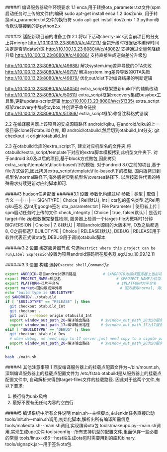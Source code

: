 #####1 编译服务器软件环境要求
1.1 enca,用于转换ota_parameter.txt文件(spm启动任务时上传的文件)的编码
sudo apt-get install enca
1.2 dos2unix, 用于转换ota_parameter.txt文件的换行符
sudo apt-get install dos2unix
1.3 python命令默认链接到的是python2.x

#####2 适配新项目前的准备工作
2.1 将以下活动cherry-pick到当前项目的分支上并merge
http://10.100.13.23:8080/#/c/47213/ 全包升级时根据版本编译时间决定是否清data分区
http://10.100.13.23:8080/#/c/48082/ 支持通过全量包降级升级
http://10.100.13.23:8080/#/c/48086/ 支持直接生成逆向差分升级包

http://10.100.13.23:8080/#/c/49688/ 解决system.img差异导致的OTA失败
http://10.100.13.23:8080/#/c/49717/ 解决system.img差异导致的OTA失败
http://10.100.13.23:8080/#/c/49879/ 优化out/dist下对编译结果的判断逻辑

http://10.100.13.23:8080/#/c/48050/ extra_script框架更新build下的辅助改动
http://10.100.13.23:8080/#/c/50611/ extra_script框架:recovery集成busybox工具集,更新update-script逻辑
http://10.100.13.23:8080/#/c/51335/ extra_script框架:recovery中集成toybox,并创建子命令链接
http://10.100.13.23:8080/#/c/51368/ extra_script框架:修复注释格式错误

2.2 在编译服务器上该项目的安卓源码路径 android/qiku, 在android/qiku的上一级目录clone好otabuild仓库, 即 android/otabuild,然后切到otabuild_Int分支:
git checkout -t origin/otabuild_Int

2.3  在otabuild仓库的extra_script下, 建立对应机型名的文件夹,将otabuild/extra_script/template下对应的extra脚本模板拷到此机型文件夹下.
对于android 8.0及以后的项目,基于block方式做包,因此拷贝extra_script\template\block-based\下的模板.
对于android 8.0之前的项目,基于file方式做包,因此拷贝extra_script\template\file-based\下的模板.
国内版拷贝到机型名\normal路径下,海外版拷贝到机型名\oversea路径下.
以后按软件代表的特殊需求持续更新对应的脚本即可.

#####3 hudson任务配置
######3.1 设置  参数化构建过程
参数 | 类型 | 取值 | 含义
---|---|---
SIGNTYPE | Choice | Rel(默认), Int | ota包的签名类型,选Rel用qiku签名,选Int用google签名
ota_parameter.txt | File Parameter | 使用者上传 | spm启动任务时上传的文件 
check_integrity | Choice | true, false(默认) | 是否对target-file zip做数据完整性检测, 服务器上检测一个target-file大概耗时1分钟
BIGVERSION | Choice | 7, 8(默认)  |  项目android源码的大版本号, O及之后都选8, O之前都选7
BUILDTYPE | Choice | RELEASE(默认), DEBUG | RELEASE用于软件代表正式做ota包,DEBUG用于调试otabuild脚本

######3.2 设置  绑定服务器节点
勾选`Restrict where this project can be run`,`Label Expression`设置为项目android源码所在服务器,eg:Ubu_10.99.12.11

######3.3 设置  构建
选择`Execute shell`,`Command`为:
```bash
export ANDROID=项目android源码路径 	        # $ANDROID为编译服务器上当前项目android源码路径
export PROJECT_NAME=机型名							# $PROJECT_NAME为机型名
export PLATFORM=芯片平台名						   # $PLATFORM为平台名
export market=国内版或海外版                          # 国内版取normal, 海外版取oversea
echo "build type is $BUILDTYPE"
cd $ANDROID/../otabuild
if [ "$BUILDTYPE" == "RELEASE" ]; then
  git checkout otabuild_Int
  git checkout .
  git pull --rebase origin otabuild_Int
  export window_out_path_20=编译输出路径     # $window_out_path_20为20服务器编译生成的ota包输出路径
  export window_out_path_17=编译输出路径     # $window_out_path_17为17服务器编译生成的ota包输出路径
elif [ "$BUILDTYPE" == "DEBUG" ]; then
  git checkout otabuild_Dev
  # when debug, no need copy to 17 server,just need copy to a signle path for we debug.
  export window_out_path_20=编译输出路径     # $window_out_path_20为20服务器编译生成的ota包输出路径
fi

bash ./main.sh
```

#####4 其他注意事项
1 西安编译服务器上的挂载点配置文件为~/bin/mount.sh,深圳编译服务器上的挂载点配置文件为 /etc/fstab
otabuild是从服务器上的挂载点配置文件中, 自动解析来得到target-files文件的挂载路径. 因此对于这两个文件,有以下要求:
1.  换行符为unix风格
2. 最好不要有无任何内容的空白行

#####5 编译系统中所有文件说明
main.sh--主控脚本,由Jenkin任务直接启动
tools/init.sh--main.sh调用,初始化脚本,解析出所有编译所需信息
tools/makeota.sh--main.sh调用,实现编译ota包
tools/makeupc.py--main.sh调用,实现生成upc文件
tools/config--所有支持机型的配置文件,里面保存一些必要的常量
tools/linux-x86--host端生成ota包时需要用到的库和binary.
tools/signapk.jar--用于签名ota包.





